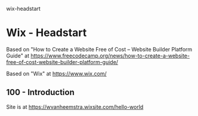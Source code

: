 wix-headstart
# Wix - Headstart

Based on "How to Create a Website Free of Cost – Website Builder Platform Guide" at https://www.freecodecamp.org/news/how-to-create-a-website-free-of-cost-website-builder-platform-guide/

Based on "Wix" at https://www.wix.com/

## 100 - Introduction

Site is at https://wvanheemstra.wixsite.com/hello-world

